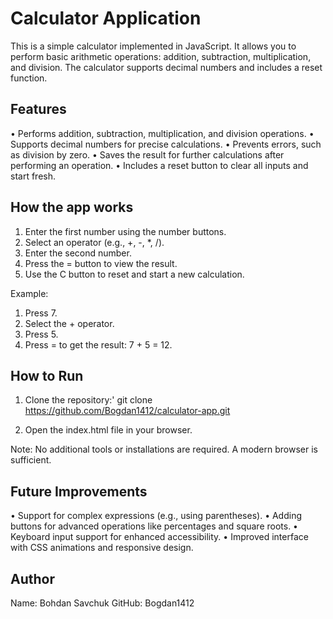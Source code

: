# Calculator Application
This is a simple calculator implemented in JavaScript. It allows you to perform basic arithmetic operations: addition, subtraction, multiplication, and division. The calculator supports decimal numbers and includes a reset function.

## Features
•	Performs addition, subtraction, multiplication, and division operations.
•	Supports decimal numbers for precise calculations.
•	Prevents errors, such as division by zero.
•	Saves the result for further calculations after performing an operation.
•	Includes a reset button to clear all inputs and start fresh.

## How the app works
1.	Enter the first number using the number buttons.
2.	Select an operator (e.g., +, -, *, /).
3.	Enter the second number.
4.	Press the = button to view the result.
5.	Use the C button to reset and start a new calculation.

Example:
1.	Press 7.
2.	Select the + operator.
3.	Press 5.
4.	Press = to get the result: 7 + 5 = 12.

## How to Run
1. Clone the repository:'
git clone https://github.com/Bogdan1412/calculator-app.git

2. Open the index.html file in your browser.

Note: No additional tools or installations are required. A modern browser is sufficient.

## Future Improvements
•	Support for complex expressions (e.g., using parentheses).
•	Adding buttons for advanced operations like percentages and square roots.
•	Keyboard input support for enhanced accessibility.
•	Improved interface with CSS animations and responsive design.

## Author
Name: Bohdan Savchuk
GitHub: Bogdan1412